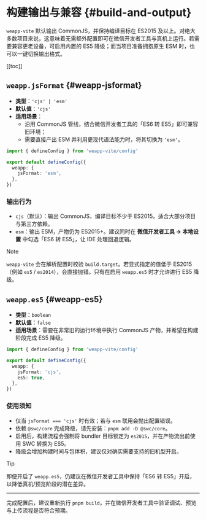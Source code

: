 # 构建输出与兼容 {#build-and-output}

`weapp-vite` 默认输出 CommonJS，并保持编译目标在 ES2015 及以上。对绝大多数项目来说，这意味着无需额外配置即可在微信开发者工具与真机上运行。若需要兼容更老设备，可启用内置的 ES5 降级；而当项目准备拥抱原生 ESM 时，也可以一键切换输出格式。

[[toc]]

## `weapp.jsFormat` {#weapp-jsformat}
- **类型**：`'cjs' | 'esm'`
- **默认值**：`'cjs'`
- **适用场景**：
  - 沿用 CommonJS 管线，结合微信开发者工具的「ES6 转 ES5」即可兼容旧环境；
  - 需要直接产出 ESM 并利用更现代语法能力时，将其切换为 `'esm'`。

```ts
import { defineConfig } from 'weapp-vite/config'

export default defineConfig({
  weapp: {
    jsFormat: 'esm',
  },
})
```

### 输出行为

- `cjs`（默认）：输出 CommonJS，编译目标不少于 ES2015。适合大部分项目与第三方依赖。
- `esm`：输出 ESM，产物仍为 ES2015+。建议同时在 **微信开发者工具 → 本地设置** 中勾选「ES6 转 ES5」，让 IDE 处理回退逻辑。

> [!NOTE]
> `weapp-vite` 会在解析配置时校验 `build.target`。若显式指定的值低于 ES2015（例如 `es5` / `es2014`），会直接抛错。只有在启用 `weapp.es5` 时才允许进行 ES5 降级。

## `weapp.es5` {#weapp-es5}
- **类型**：`boolean`
- **默认值**：`false`
- **适用场景**：需要在非常旧的运行环境中执行 CommonJS 产物，并希望在构建阶段完成 ES5 降级。

```ts
import { defineConfig } from 'weapp-vite/config'

export default defineConfig({
  weapp: {
    jsFormat: 'cjs',
    es5: true,
  },
})
```

### 使用须知

- 仅当 `jsFormat === 'cjs'` 时有效；若与 `esm` 联用会抛出配置错误。
- 依赖 `@swc/core` 完成降级，请先安装：`pnpm add -D @swc/core`。
- 启用后，构建流程会强制将 bundler 目标锁定为 `es2015`，并在产物流出前使用 SWC 转换为 ES5。
- 降级会增加构建时间与包体积，建议仅对确实需要支持的旧机型开启。

> [!TIP]
> 即便开启了 `weapp.es5`，仍建议在微信开发者工具中保持「ES6 转 ES5」开启，以降低真机/预览阶段的潜在差异。

---

完成配置后，建议重新执行 `pnpm build`，并在微信开发者工具中验证调试、预览与上传流程是否符合预期。
